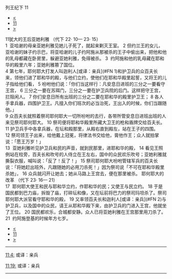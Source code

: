 ﻿





 列王纪下 11




* [<](bible/2KI10.md)
* [11](bible/2KI.md)
* [>](bible/2KI12.md)



 
11犹大的王后亚她利雅 （代下
22·
10—
23·
15）  
1  亚哈谢的母亲亚她利雅见她儿子死了，就起来剿灭王室。 
2 但约兰王的女儿，亚哈谢的妹子约示巴，将亚哈谢的儿子约阿施从那被杀的王子中偷出来，把他和他的乳母都藏在卧房里，躲避亚她利雅，免得被杀。 
3  约阿施和他的乳母藏在耶和华的殿里六年；亚她利雅篡了国位。  
4 第七年，耶何耶大打发人叫迦利人[或译：亲兵](#FN
1)和护卫兵的众百夫长来，领他们进了耶和华的殿，与他们立约，使他们在耶和华殿里起誓，又将王的儿子指给他们看， 
5 吩咐他们说：「你们当这样行：凡安息日进班的三分之一要看守王宫， 
6 三分之一要在苏珥门，三分之一要在护卫兵院的后门。这样把守王宫，拦阻闲人。 
7 你们安息日所有出班的三分之二要在耶和华的殿里护卫王； 
8 各人手拿兵器，四围护卫王。凡擅入你们班次的必当治死，王出入的时候，你们当跟随他。」  
9 众百夫长就照着祭司耶何耶大一切所吩咐的去行，各带所管安息日进班出班的人来见祭司耶何耶大。 
10 祭司便将耶和华殿里所藏大卫王的枪和盾牌交给百夫长。 
11 护卫兵手中各拿兵器，在坛和殿那里，从殿右直到殿左，站在王子的四围。 
12 祭司领王子出来，给他戴上冠冕，将律法书交给他，膏他作王；众人就拍掌说：「愿王万岁！」  
13  亚她利雅听见护卫兵和民的声音，就到民那里，进耶和华的殿， 
14 看见王照例站在柱旁，百夫长和吹号的人侍立在王左右，国中的众民欢乐吹号；亚她利雅就撕裂衣服，喊叫说：「反了！反了！」 
15 祭司耶何耶大吩咐管辖军兵的百夫长说：「将她赶出班外，凡跟随她的必用刀杀死！」因为祭司说「不可在耶和华殿里杀她」， 
16 众兵就闪开让她去；她从马路上王宫去，便在那里被杀。 耶何耶大的改革 （代下
23·
16—
21）  
17  耶何耶大使王和民与耶和华立约，作耶和华的民；又使王与民立约。 
18 于是国民都到巴力庙，拆毁了庙，打碎坛和像，又在坛前将巴力的祭司玛坦杀了。祭司耶何耶大派官看守耶和华的殿， 
19 又率领百夫长和迦利人[或译：亲兵](#FN
2)与护卫兵，以及国中的众民，请王从耶和华殿下来，由护卫兵的门进入王宫，他就坐了王位。 
20 国民都欢乐，合城都安静。众人已将亚她利雅在王宫那里用刀杀了。  
21  约阿施登基的时候年方七岁。 
* [<](bible/2KI10.md)
* [11](bible/2KI.md)
* [>](bible/2KI12.md)





---


[11:4:](#V4)
或译：亲兵


[11:19:](#V19)
或译：亲兵




---









